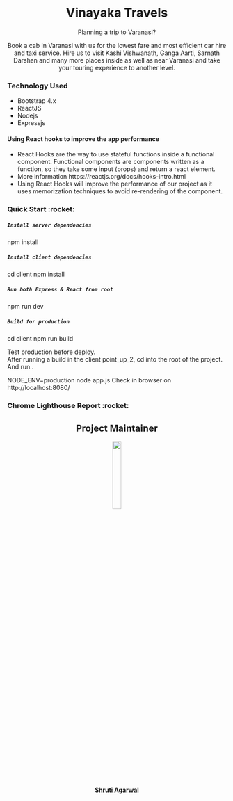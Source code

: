 <h1 align= "center"><b>Vinayaka Travels</b></h1>

<p align="center">Planning a trip to Varanasi?</p>

<p align="center">Book a cab in Varanasi with us for the lowest fare and most efficient car hire and taxi service. Hire us to visit Kashi Vishwanath, Ganga Aarti, Sarnath Darshan and many more places inside as well as near Varanasi and take your touring experience to another level.</p>

<h3><b>Technology Used</b></h3>
<ul>
<li>Bootstrap 4.x</li>
<li>ReactJS</li>
<li>Nodejs</li>
<li>Expressjs</li>
</ul>
<h4>Using React hooks to improve the app performance</h4>
<ul>
<li>React Hooks are the way to use stateful functions inside a functional component. Functional components are components written as a function, so they take some input (props) and return a react element.</li>
<li>More information https://reactjs.org/docs/hooks-intro.html</li>
<li>Using React Hooks will improve the performance of our project as it uses memorization techniques to avoid re-rendering of the component.</li>
</ul>

<h3><b>Quick Start :rocket: </b></h3>

##### `Install server dependencies`

npm install

##### `Install client dependencies`

cd client
npm install

##### `Run both Express & React from root`

npm run dev

##### `Build for production`

cd client
npm run build

Test production before deploy. <br>
After running a build in the client point_up_2, cd into the root of the project.
And run..

NODE_ENV=production node app.js
Check in browser on http://localhost:8080/

<h3><b>Chrome Lighthouse Report :rocket: </b></h3>
<p align="center"></p>

<h2 align= "center"><b>Project Maintainer</b></h2>
<p align="center">
<img width=20% src="https://avatars0.githubusercontent.com/u/56133783?v=4">
</p>
<p align="center"><a href="https://github.com/Shruti3004"><b>Shruti Agarwal</b></h4></a></p>
